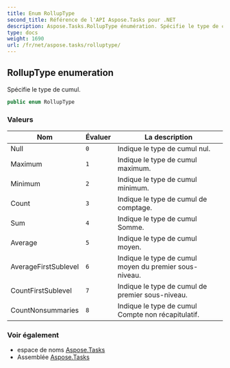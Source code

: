 ```yaml
---
title: Enum RollupType
second_title: Référence de l'API Aspose.Tasks pour .NET
description: Aspose.Tasks.RollupType énumération. Spécifie le type de cumul.
type: docs
weight: 1690
url: /fr/net/aspose.tasks/rolluptype/
---
```

## RollupType enumeration

Spécifie le type de cumul.

```csharp
public enum RollupType
```

### Valeurs

| Nom | Évaluer | La description |
| --- | --- | --- |
| Null | `0` | Indique le type de cumul nul. |
| Maximum | `1` | Indique le type de cumul maximum. |
| Minimum | `2` | Indique le type de cumul minimum. |
| Count | `3` | Indique le type de cumul de comptage. |
| Sum | `4` | Indique le type de cumul Somme. |
| Average | `5` | Indique le type de cumul moyen. |
| AverageFirstSublevel | `6` | Indique le type de cumul moyen du premier sous-niveau. |
| CountFirstSublevel | `7` | Indique le type de cumul de premier sous-niveau. |
| CountNonsummaries | `8` | Indique le type de cumul Compte non récapitulatif. |

### Voir également

* espace de noms [Aspose.Tasks](../../aspose.tasks/)
* Assemblée [Aspose.Tasks](../../)


